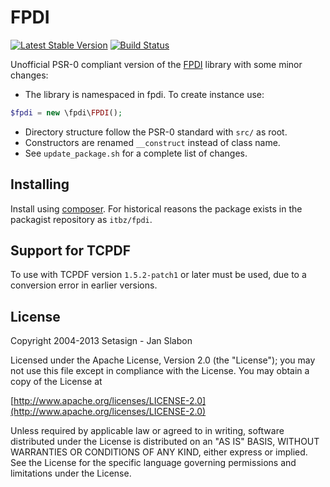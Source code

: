 FPDI
====
[![Latest Stable Version](https://poser.pugx.org/itbz/fpdi/v/stable.png)](https://packagist.org/packages/itbz/fpdi)
[![Build Status](https://travis-ci.org/hanneskod/fpdi.svg)](https://travis-ci.org/hanneskod/fpdi)


Unofficial PSR-0 compliant version of the [FPDI](http://www.setasign.com/products/fpdi/about/)
library with some minor changes:

* The library is namespaced in fpdi. To create instance use:
```php
$fpdi = new \fpdi\FPDI();
```
* Directory structure follow the PSR-0 standard with `src/` as root.
* Constructors are renamed `__construct` instead of class name.
* See `update_package.sh` for a complete list of changes.


Installing
-----------
Install using [composer](https://getcomposer.org/). For historical reasons the
package exists in the packagist repository as `itbz/fpdi`.


Support for TCPDF
-----------------
To use with TCPDF version `1.5.2-patch1` or later must be used, due to a
conversion error in earlier versions.


License
-------
Copyright 2004-2013 Setasign - Jan Slabon

Licensed under the Apache License, Version 2.0 (the "License");
you may not use this file except in compliance with the License.
You may obtain a copy of the License at

[http://www.apache.org/licenses/LICENSE-2.0](http://www.apache.org/licenses/LICENSE-2.0)

Unless required by applicable law or agreed to in writing, software
distributed under the License is distributed on an "AS IS" BASIS,
WITHOUT WARRANTIES OR CONDITIONS OF ANY KIND, either express or implied.
See the License for the specific language governing permissions and
limitations under the License.
